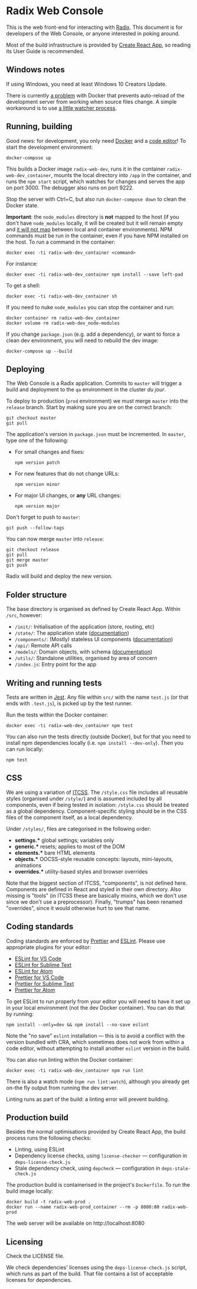 # Radix Web Console

This is the web front-end for interacting with [Radix](https://www.radix.equinor.com). This document is for developers of the Web Console, or anyone interested in poking around.

Most of the build infrastructure is provided by [Create React App](https://github.com/facebook/create-react-app), so reading its User Guide is recommended.

## Windows notes

If using Windows, you need at least Windows 10 Creators Update.

There is currently [a problem](https://github.com/docker/for-win/issues/56) with Docker that prevents auto-reload of the development server from working when source files change. A simple workaround is to use [a little watcher process](https://github.com/FrodeHus/docker-windows-volume-watcher/releases).

## Running, building

Good news: for development, you only need [Docker](https://store.docker.com/search?type=edition&offering=community) and a [code editor](https://code.visualstudio.com/)! To start the development environment:

    docker-compose up

This builds a Docker image `radix-web-dev`, runs it in the container `radix-web-dev_container`, mounts the local directory into `/app` in the container, and runs the `npm start` script, which watches for changes and serves the app on port 3000. The debugger also runs on port 9222.

Stop the server with Ctrl+C, but also run `docker-compose down` to clean the Docker state.

**Important**: the `node_modules` directory is **not** mapped to the host (if you don't have `node_modules` locally, it will be created but it will remain empty and [it will not map](https://stackoverflow.com/questions/29181032/add-a-volume-to-docker-but-exclude-a-sub-folder) between local and container environments). NPM commands must be run in the container, even if you have NPM installed on the host. To run a command in the container:

    docker exec -ti radix-web-dev_container <command>

For instance:

    docker exec -ti radix-web-dev_container npm install --save left-pad

To get a shell:

    docker exec -ti radix-web-dev_container sh

If you need to nuke `node_modules` you can stop the container and run:

    docker container rm radix-web-dev_container
    docker volume rm radix-web-dev_node-modules

If you change `package.json` (e.g. add a dependency), or want to force a clean dev environment, you will need to rebuild the dev image:

    docker-compose up --build

## Deploying

The Web Console is a Radix application. Commits to `master` will trigger a build and deployment to the `qa` environment in the cluster _du jour_.

To deploy to production (`prod` environment) we must merge `master` into the `release` branch. Start by making sure you are on the correct branch:

    git checkout master
    git pull

The application's version in `package.json` must be incremented. In `master`, type one of the following:

- For small changes and fixes:

      npm version patch

- For new features that do not change URLs:

      npm version minor

- For major UI changes, or **any** URL changes:

      npm version major

Don't forget to push to `master`:

    git push --follow-tags

You can now merge `master` into `release`:

    git checkout release
    git pull
    git merge master
    git push

Radix will build and deploy the new version.

## Folder structure

The base directory is organised as defined by Create React App. Within `/src`, however:

- `/init/`: Initialisation of the application (store, routing, etc)
- `/state/`: The application state ([documentation](./src/state/README.md))
- `/components/`: (Mostly) stateless UI components ([documentation](./src/components/README.md))
- `/api/`: Remote API calls
- `/models/`: Domain objects, with schema ([documentation](./src/models/README.md))
- `/utils/`: Standalone utilities, organised by area of concern
- `/index.js`: Entry point for the app

## Writing and running tests

Tests are written in [Jest](https://facebook.github.io/jest/). Any file within `src/` with the name `test.js` (or that ends with `.test.js`), is picked up by the test runner.

Run the tests within the Docker container:

    docker exec -ti radix-web-dev_container npm test

You can also run the tests directly (outside Docker), but for that you need to install npm dependencies locally (i.e. `npm install --dev-only`). Then you can run locally:

    npm test

## CSS

We are using a variation of [ITCSS](https://www.creativebloq.com/web-design/manage-large-css-projects-itcss-101517528). The `/style.css` file includes all reusable styles (organised under `/style/`) and is assumed included by all components, even if being tested in isolation: `/style.css` should be treated as a global dependency. Component-specific styling should be in the CSS files of the component itself, as a local dependency.

Under `/styles/`, files are categorised in the following order:

- **settings.\*** global settings; variables only
- **generic.\*** resets; applies to most of the DOM
- **elements.\*** bare HTML elements
- **objects.\*** OOCSS-style reusable concepts: layouts, mini-layouts, animations
- **overrides.\*** utility-based styles and browser overrides

Note that the biggest section of ITCSS, "components", is not defined here. Components are defined in React and styled in their own directory. Also missing is "tools" (in ITCSS these are basically mixins, which we don't use since we don't use a preprocessor). Finally, "trumps" has been renamed "overrides", since it would otherwise hurt to see that name.

## Coding standards

Coding standards are enforced by [Prettier](https://prettier.io/) and [ESLint](https://eslint.org/). Please use appropriate plugins for your editor:

- [ESLint for VS Code](https://marketplace.visualstudio.com/items?itemName=dbaeumer.vscode-eslint)
- [ESLint for Sublime Text](https://github.com/SublimeLinter/SublimeLinter-eslint)
- [ESLint for Atom](https://atom.io/packages/linter-eslint)
- [Prettier for VS Code](https://marketplace.visualstudio.com/items?itemName=esbenp.prettier-vscode)
- [Prettier for Sublime Text](https://github.com/danreeves/sublime-prettier)
- [Prettier for Atom](https://atom.io/packages/prettier-atom)

To get ESLint to run properly from your editor you will need to have it set up in your local environment (not the dev Docker container). You can do that by running:

    npm install --only=dev && npm install --no-save eslint

Note the "no save" `eslint` installation — this is to avoid a conflict with the version bundled with CRA, which sometimes does not work from within a code editor, without attempting to install another `eslint` version in the build.

You can also run linting within the Docker container:

    docker exec -ti radix-web-dev_container npm run lint

There is also a watch mode (`npm run lint:watch`), although you already get on-the fly output from running the dev server.

Linting runs as part of the build: a linting error will prevent building.

## Production build

Besides the normal optimisations provided by Create React App, the build process runs the following checks:

- Linting, using ESLint
- Dependency license checks, using `license-checker` — configuration in `deps-license-check.js`
- Stale dependency check, using `depcheck` — configuration in `deps-stale-check.js`

The production build is containerised in the project's `Dockerfile`. To run the build image locally:

    docker build -t radix-web-prod .
    docker run --name radix-web-prod_container --rm -p 8080:80 radix-web-prod

The web server will be available on http://localhost:8080

## Licensing

Check the LICENSE file.

We check dependencies' licenses using the `deps-license-check.js` script, which runs as part of the build. That file contains a list of acceptable licenses for dependencies.

